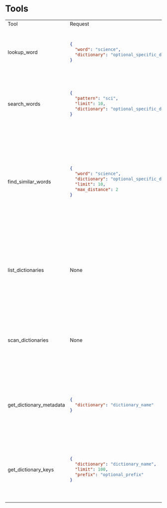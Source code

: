 # Tools


<table>
<tr>
<td> Tool </td> <td> Request </td> <td> Response </td>
</tr>
<tr>
<td> lookup_word </td>
<td>

```json
{
  "word": "science",
  "dictionary": "optional_specific_dictionary_name"
}
```

</td>
<td>

```json
{
  "word": "science",
  "found": true,
  "dictionary": null,
  "definition": "<HTML definition content>",
  "success": true
}
```

</td>
</tr>
<tr>
<td> search_words </td>
<td>

```json
{
  "pattern": "sci",
  "limit": 10,
  "dictionary": "optional_specific_dictionary_name"
}
```

</td>
<td>

```json
{
  "pattern": "sci",
  "limit": 10,
  "dictionary": null,
  "count": 5,
  "words": ["science", "scientist", "scissors", "scintillate", "scimitar"],
  "success": true
}
```

</td>
</tr>
<tr>
<td> find_similar_words </td>
<td>

```json
{
  "word": "science",
  "dictionary": "optional_specific_dictionary_name",
  "limit": 10,
  "max_distance": 2
}
```

</td>
<td>

```json
{
  "word": "science",
  "dictionary": null,
  "limit": 10,
  "max_distance": 2,
  "total_found": 15,
  "returned": 10,
  "similar_words": [
    {
      "word": "sciences",
      "dictionary": "Webster",
      "edit_distance": 1,
      "similarity_score": 0.875
    }
  ],
  "success": true
}
```

</td>
</tr>
<tr>
<td> list_dictionaries </td>
<td>

None

</td>
<td>

```json
{
  "count": 2,
  "dictionaries": [
    {
      "name": "Webster",
      "path": "/path/to/webster.mdx",
      "description": "Webster's Dictionary",
      "version": "1.0"
    }
  ],
  "success": true
}
```

</td>
</tr>
<tr>
<td> scan_dictionaries </td>
<td>

None

</td>
<td>

```json
{
  "directory": "./mdicts",
  "total_files": 5,
  "already_loaded": 2,
  "new_loaded": 3,
  "failed": 0,
  "successfully_loaded": ["./mdicts/oxford.mdx"],
  "failed_files": [],
  "success": true
}
```

</td>
</tr>
<tr>
<td> get_dictionary_metadata </td>
<td>

```json
{
  "dictionary": "dictionary_name"
}
```

</td>
<td>

```json
{
  "dictionary": "Webster",
  "metadata": {
    "title": "Webster's Dictionary",
    "description": "English Dictionary",
    "version": "1.0",
    "entries": 50000
  },
  "success": true
}
```

</td>
</tr>
<tr>
<td> get_dictionary_keys </td>
<td>

```json
{
  "dictionary": "dictionary_name",
  "limit": 100,
  "prefix": "optional_prefix"
}
```

</td>
<td>

```json
{
  "dictionary": "Webster",
  "prefix": "sci",
  "total_keys": 50000,
  "filtered_keys": 25,
  "returned_keys": 10,
  "limit": 10,
  "keys": ["science", "scientist", "scientific"],
  "success": true
}
```

</td>
</tr>
</table>